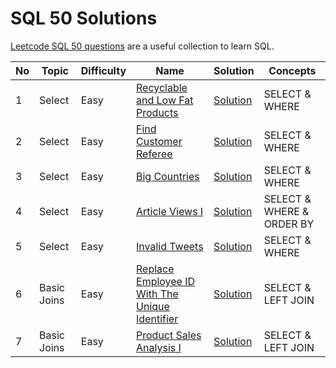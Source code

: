 # SQL 50 Solutions

[Leetcode SQL 50 questions](https://leetcode.com/studyplan/top-sql-50/) are a useful collection to learn SQL.


| No | Topic       | Difficulty | Name                                                                                                                           | Solution                                                                    | Concepts                  | 
|----|-------------|------------|--------------------------------------------------------------------------------------------------------------------------------|-----------------------------------------------------------------------------|---------------------------|
| 1  | Select      | Easy       | [Recyclable and Low Fat Products](https://leetcode.com/problems/recyclable-and-low-fat-products/)                              | [Solution](./select/recyclable-and-low-fat-products.md)                     | SELECT & WHERE            |
| 2  | Select      | Easy       | [Find Customer Referee](https://leetcode.com/problems/find-customer-referee)                                                   | [Solution](./select/find-customer-referee.md)                               | SELECT & WHERE            |
| 3  | Select      | Easy       | [Big Countries](https://leetcode.com/problems/big-countries)                                                                   | [Solution](./select/big-countries.md)                                       | SELECT & WHERE            |
| 4  | Select      | Easy       | [Article Views I](https://leetcode.com/problems/article-views-i)                                                               | [Solution](./select/article-views-i.md)                                     | SELECT & WHERE & ORDER BY |
| 5  | Select      | Easy       | [Invalid Tweets](https://leetcode.com/problems/invalid-tweets)                                                                 | [Solution](./select/invalid-tweets.md)                                      | SELECT & WHERE            |
| 6  | Basic Joins | Easy       | [Replace Employee ID With The Unique Identifier](https://leetcode.com/problems/replace-employee-id-with-the-unique-identifier) | [Solution](./basic-joins/replace-employee-id-with-the-unique-identifier.md) | SELECT & LEFT JOIN        |
| 7  | Basic Joins | Easy       | [Product Sales Analysis I](https://leetcode.com/problems/product-sales-analysis-i)                                             | [Solution](./basic-joins/product-sales-analysis-i.md)                       | SELECT & LEFT JOIN        |

